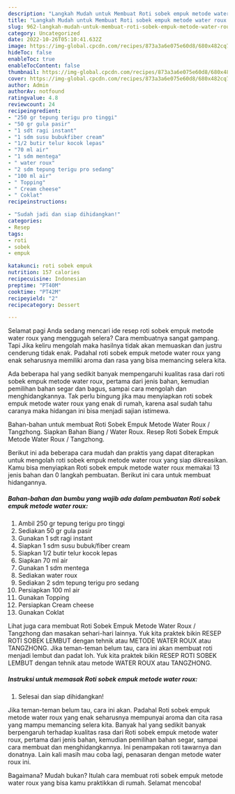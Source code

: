 ```yaml
---
description: "Langkah Mudah untuk Membuat Roti sobek empuk metode water roux yang Bisa Manjain Lidah, Buat Buka Puasa Sempurna"
title: "Langkah Mudah untuk Membuat Roti sobek empuk metode water roux yang Bisa Manjain Lidah, Buat Buka Puasa Sempurna"
slug: 962-langkah-mudah-untuk-membuat-roti-sobek-empuk-metode-water-roux-yang-bisa-manjain-lidah-buat-buka-puasa-sempurna
category: Uncategorized
date: 2022-10-26T05:10:41.632Z
image: https://img-global.cpcdn.com/recipes/873a3a6e075e60d8/680x482cq70/roti-sobek-empuk-metode-water-roux-foto-resep-utama.jpg
hideToc: false
enableToc: true
enableTocContent: false
thumbnail: https://img-global.cpcdn.com/recipes/873a3a6e075e60d8/680x482cq70/roti-sobek-empuk-metode-water-roux-foto-resep-utama.jpg
cover: https://img-global.cpcdn.com/recipes/873a3a6e075e60d8/680x482cq70/roti-sobek-empuk-metode-water-roux-foto-resep-utama.jpg
author: Admin
authorAv: notfound
ratingvalue: 4.8
reviewcount: 24
recipeingredient:
- "250 gr tepung terigu pro tinggi"
- "50 gr gula pasir"
- "1 sdt ragi instant"
- "1 sdm susu bubukfiber cream"
- "1/2 butir telur kocok lepas"
- "70 ml air"
- "1 sdm mentega"
- " water roux"
- "2 sdm tepung terigu pro sedang"
- "100 ml air"
- " Topping"
- " Cream cheese"
- " Coklat"
recipeinstructions:

- "Sudah jadi dan siap dihidangkan!"
categories:
- Resep
tags:
- roti
- sobek
- empuk

katakunci: roti sobek empuk 
nutrition: 157 calories
recipecuisine: Indonesian
preptime: "PT40M"
cooktime: "PT42M"
recipeyield: "2"
recipecategory: Dessert

---
```



Selamat pagi Anda sedang mencari ide resep roti sobek empuk metode water roux yang menggugah selera? Cara membuatnya sangat gampang. Tapi Jika keliru mengolah maka hasilnya tidak akan memuaskan dan justru cenderung tidak enak. Padahal roti sobek empuk metode water roux yang enak seharusnya memiliki aroma dan rasa yang bisa memancing selera kita.


Ada beberapa hal yang sedikit banyak mempengaruhi kualitas rasa dari roti sobek empuk metode water roux, pertama dari jenis bahan, kemudian pemilihan bahan segar dan bagus, sampai cara mengolah dan menghidangkannya. Tak perlu bingung jika mau menyiapkan roti sobek empuk metode water roux yang enak di rumah, karena asal sudah tahu caranya maka hidangan ini bisa menjadi sajian istimewa.

Bahan-bahan untuk membuat Roti Sobek Empuk Metode Water Roux / Tangzhong. Siapkan Bahan Biang / Water Roux. Resep Roti Sobek Empuk Metode Water Roux / Tangzhong.


Berikut ini ada beberapa cara mudah dan praktis yang dapat diterapkan untuk mengolah roti sobek empuk metode water roux yang siap dikreasikan. Kamu bisa menyiapkan Roti sobek empuk metode water roux memakai 13 jenis bahan dan 0 langkah pembuatan. Berikut ini cara untuk membuat hidangannya.

<!--inarticleads1-->

##### Bahan-bahan dan bumbu yang wajib ada dalam pembuatan Roti sobek empuk metode water roux:

1. Ambil 250 gr tepung terigu pro tinggi
1. Sediakan 50 gr gula pasir
1. Gunakan 1 sdt ragi instant
1. Siapkan 1 sdm susu bubuk/fiber cream
1. Siapkan 1/2 butir telur kocok lepas
1. Siapkan 70 ml air
1. Gunakan 1 sdm mentega
1. Sediakan  water roux
1. Sediakan 2 sdm tepung terigu pro sedang
1. Persiapkan 100 ml air
1. Gunakan  Topping
1. Persiapkan  Cream cheese
1. Gunakan  Coklat


Lihat juga cara membuat Roti Sobek Empuk Metode Water Roux / Tangzhong dan masakan sehari-hari lainnya. Yuk kita praktek bikin RESEP ROTI SOBEK LEMBUT dengan tehnik atau METODE WATER ROUX atau TANGZHONG. Jika teman-teman belum tau, cara ini akan membuat roti menjadi lembut dan padat loh. Yuk kita praktek bikin RESEP ROTI SOBEK LEMBUT dengan tehnik atau metode WATER ROUX atau TANGZHONG. 

<!--inarticleads2-->

##### Instruksi untuk memasak Roti sobek empuk metode water roux:


1. Selesai dan siap dihidangkan!

Jika teman-teman belum tau, cara ini akan. Padahal Roti sobek empuk metode water roux yang enak seharusnya mempunyai aroma dan cita rasa yang mampu memancing selera kita. Banyak hal yang sedikit banyak berpengaruh terhadap kualitas rasa dari Roti sobek empuk metode water roux, pertama dari jenis bahan, kemudian pemilihan bahan segar, sampai cara membuat dan menghidangkannya. Ini penampakan roti tawarnya dan donatnya. Lain kali masih mau coba lagi, penasaran dengan metode water roux ini. 

Bagaimana? Mudah bukan? Itulah cara membuat roti sobek empuk metode water roux yang bisa kamu praktikkan di rumah. Selamat mencoba!
